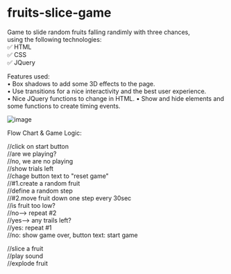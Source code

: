 # fruits-slice-game    

Game to slide random fruits falling randimly with three chances,  
using the following technologies:       
✅ HTML       
✅ CSS      
✅ JQuery     

Features used:    
•	Box shadows to add some 3D effects to the page.   
•	Use transitions for a nice interactivity and the best user experience.   
•	Nice JQuery functions to change in HTML.
•	Show and hide elements and some functions to create timing events.   

![image](https://github.com/user-attachments/assets/a774b4a9-8400-442d-91ca-b79f370001d1)


Flow Chart & Game Logic: 

//click on start button  
		//are we playing?  	
		//no, we are no playing  
			//show trials left  
			//chage button text to "reset game"  
			//#1.create a random fruit  
			//define a random step  
			//#2.move fruit down one step every 30sec  
				//is fruit too low?  
					//no-->  repeat #2  
					//yes--> any trails left?  
						//yes: repeat #1  
						//no: show game over, button text: start game  

//slice a fruit  
	//play sound  
	//explode fruit   

